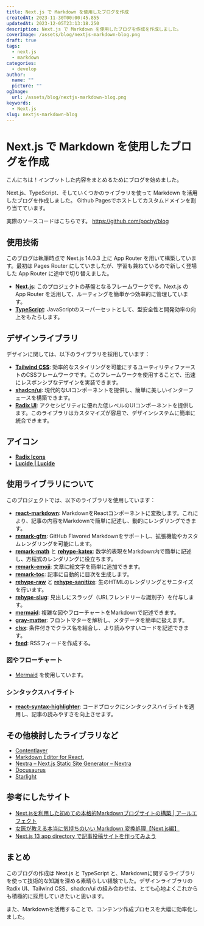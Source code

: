 ```yaml
---
title: Next.js で Markdown を使用したブログを作成
createdAt: 2023-11-30T00:00:45.855
updatedAt: 2023-12-05T23:13:18.250
description: Next.js で Markdown を使用したブログを作成を作成しました。
coverImage: /assets/blog/nextjs-markdown-blog.png
draft: true
tags:
  - next.js
  - markdown
categories:
  - develop
author:
  name: ""
  picture: ""
ogImage:
  url: /assets/blog/nextjs-markdown-blog.png
keywords:
  - Next.js
slug: nextjs-markdown-blog
---
```


# Next.js で Markdown を使用したブログを作成

こんにちは！インプットした内容をまとめるためにブログを始めました。

Next.js、TypeScript、そしていくつかのライブラリを使って Markdown を活用したブログを作成しました。
Github Pagesでホストしてカスタムドメインを割り当てています。

実際のソースコードはこちらです。
https://github.com/pochy/blog

## 使用技術

このブログは執筆時点で Next.js 14.0.3 上に App Router を用いて構築しています。最初は Pages Router にしていましたが、学習も兼ねているので新しく登場した App Router に途中で切り替えました。

- **[Next.js](https://nextjs.org/)**: このプロジェクトの基盤となるフレームワークです。Next.js の App Router を活用して、ルーティングを簡単かつ効率的に管理しています。
- **[TypeScript](https://www.typescriptlang.org/)**: JavaScriptのスーパーセットとして、型安全性と開発効率の向上をもたらします。

## デザインライブラリ

デザインに関しては、以下のライブラリを採用しています：

- **[Tailwind CSS](https://tailwindcss.com/)**: 効率的なスタイリングを可能にするユーティリティファーストのCSSフレームワークです。このフレームワークを使用することで、迅速にレスポンシブなデザインを実装できます。
- **[shadcn/ui](https://ui.shadcn.com/)**: 現代的なUIコンポーネントを提供し、簡単に美しいインターフェースを構築できます。
- **[Radix UI](https://www.radix-ui.com/)**: アクセシビリティに優れた低レベルのUIコンポーネントを提供します。このライブラリはカスタマイズが容易で、デザインシステムに簡単に統合できます。

## アイコン

- **[Radix Icons](https://www.radix-ui.com/icons)**
- **[Lucide | Lucide](https://lucide.dev/)**

## 使用ライブラリについて

このプロジェクトでは、以下のライブラリを使用しています：

- **[react-markdown](https://github.com/remarkjs/react-markdown)**: MarkdownをReactコンポーネントに変換します。これにより、記事の内容をMarkdownで簡単に記述し、動的にレンダリングできます。
- **[remark-gfm](https://github.com/remarkjs/remark-gfm)**: GitHub Flavored Markdownをサポートし、拡張機能やカスタムレンダリングを可能にします。
- **[remark-math](https://github.com/remarkjs/remark-math)** と **[rehype-katex](https://github.com/remarkjs/remark-math/tree/main/packages/rehype-katex)**: 数学的表現をMarkdown内で簡単に記述し、方程式のレンダリングに役立ちます。
- **[remark-emoji](https://github.com/rhysd/remark-emoji)**: 文章に絵文字を簡単に追加できます。
- **[remark-toc](https://github.com/remarkjs/remark-toc)**: 記事に自動的に目次を生成します。
- **[rehype-raw](https://github.com/rehypejs/rehype-raw)** と **[rehype-sanitize](https://github.com/rehypejs/rehype-sanitize)**: 生のHTMLのレンダリングとサニタイズを行います。
- **[rehype-slug](https://github.com/rehypejs/rehype-slug)**: 見出しにスラッグ（URLフレンドリーな識別子）を付与します。
- **[mermaid](https://github.com/mermaid-js/mermaid)**: 複雑な図やフローチャートをMarkdownで記述できます。
- **[gray-matter](https://github.com/jonschlinkert/gray-matter)**: フロントマターを解析し、メタデータを簡単に扱えます。
- **[clsx](https://github.com/lukeed/clsx)**: 条件付きでクラス名を結合し、より読みやすいコードを記述できます。
- **[feed](https://github.com/jpmonette/feed)**: RSSフィードを作成する。

### 図やフローチャート

- [Mermaid](https://mermaid.js.org/) を使用しています。

### シンタックスハイライト

- **[react-syntax-highlighter](https://github.com/react-syntax-highlighter/react-syntax-highlighter)**: コードブロックにシンタックスハイライトを適用し、記事の読みやすさを向上させます。

## その他検討したライブラリなど

- [Contentlayer](https://contentlayer.dev/)
- [Markdown Editor for React.](https://uiwjs.github.io/react-md-editor/)
- [Nextra – Next.js Static Site Generator – Nextra](https://nextra.site/)
- [Docusaurus](https://docusaurus.io/)
- [Starlight](https://starlight.astro.build/ja/)

## 参考にしたサイト

- [Next.jsを利用した初めての本格的Markdownブログサイトの構築 | アールエフェクト](https://reffect.co.jp/react/nextjs-markdown-blog/)
- [女医が教える本当に気持ちのいい Markdown 変換処理【Next.js編】](https://zenn.dev/yoshiishunichi/articles/667120b3d0c9d2)
- [Next.js 13 app directory で記事投稿サイトを作ってみよう](https://zenn.dev/azukiazusa/articles/next-js-app-dir-tutorial)

## まとめ

このブログの作成は Next.js と TypeScript と、Markdownに関するライブラリを使って技術的な知識を深める素晴らしい経験でした。デザインライブラリの Radix UI、Tailwind CSS、shadcn/ui の組み合わせは、とても心地よくこれからも積極的に採用していきたいと思います。

また、Markdownを活用することで、コンテンツ作成プロセスを大幅に効率化しました。